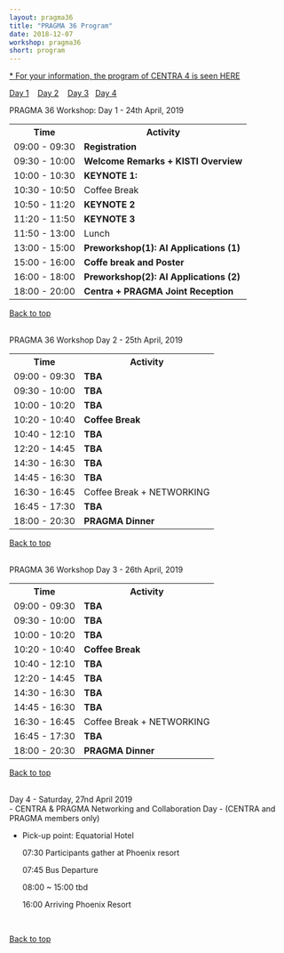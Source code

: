 ```yaml
---
layout: pragma36
title: "PRAGMA 36 Program"
date: 2018-12-07
workshop: pragma36
short: program
---
```


<a href="http://www.globalcentra.org/centra4/program.html">* For your information, the program of CENTRA 4 is seen HERE</a>

[Day 1](#day1) &nbsp;&nbsp; [Day 2](#day2) &nbsp;&nbsp;
[Day 3](#day3) &nbsp;&nbsp;[Day 4](#day4)

<div class="border36" id="day1">PRAGMA 36 Workshop: Day 1 - 24th April, 2019</div>

<table class="program36">
  <tr>
    <th>Time</th>
    <th>Activity</th>
  </tr>
  <tr>
    <td>09:00 - 09:30</td>
    <td class="break"><b>Registration</b></td>
  </tr>
  <tr>
    <td>09:30 - 10:00</td>
    <td><b>Welcome Remarks + KISTI Overview</b> <br> </td>
  </tr>
  <tr>
    <td>10:00 - 10:30</td>
    <td><b>KEYNOTE 1:</b> </td>
  </tr>
  <tr>
    <td>10:30 - 10:50</td>
    <td class="break">Coffee Break</td>
  </tr>
  <tr>
    <td>10:50 - 11:20</td>
    <td><b>KEYNOTE 2</b> </td>
  </tr>
  <tr>
    <td>11:20 - 11:50 </td>
    <td><b>KEYNOTE 3</b> </td>
  </tr>
  <tr>
    <td>11:50 - 13:00</td>
    <td class="break">Lunch </td>
  </tr>
  <tr>
    <td>13:00 - 15:00</td>
    <td><b>Preworkshop(1): AI Applications (1)</b> </td>
  </tr>
  <tr>
    <td>15:00 - 16:00</td>
    <td><b>Coffe break and Poster</b> </td>
  </tr>
  <tr>
    <td>16:00 - 18:00</td>
    <td><b>Preworkshop(2): AI Applications (2)</b> </td>
  </tr>
  <tr>
    <td>18:00 - 20:00</td>
    <td><b>Centra + PRAGMA Joint Reception</b> </td>
  </tr>
</table>

[Back to top](/pragma36-program)

<br>

<div class="border36" id="day2">PRAGMA 36 Workshop Day 2 - 25th April, 2019</div>

<table class="program36">
  <tr>
    <th>Time</th>
    <th>Activity</th>
  </tr>
  <tr>
    <td>09:00 - 09:30</td>
    <td><b>TBA</b></td>
  </tr>
  <tr>
    <td>09:30 - 10:00</td>
    <td><b>TBA</b></td>
  </tr>
  <tr>
    <td>10:00 - 10:20</td>
    <td><b>TBA</b></td>
  </tr>
  <tr>
    <td>10:20 - 10:40</td>
    <td class="break"><b>Coffee Break</b></td>
  </tr>
  <tr>
    <td>10:40 - 12:10</td>
    <td><b>TBA</b></td>
  </tr>
  <tr>
    <td>12:20 - 14:45</td>
    <td><b>TBA</b></td>
  </tr>
  <tr>
    <td>14:30 - 16:30</td>
    <td><b>TBA</b></td>
  </tr>
  <tr>
    <td>14:45 - 16:30</td>
    <td><b>TBA</b></td>
  </tr>
  <tr>
    <td>16:30 - 16:45</td>
    <td class="break">Coffee Break  + NETWORKING </td>
  </tr>
  <tr>
    <td>16:45 - 17:30</td>
    <td><b>TBA</b></td>
  </tr>
  <tr>
    <td>18:00 - 20:30</td>
    <td class="break"><b>PRAGMA Dinner</b></td>
  </tr>
</table>

[Back to top](/pragma36-program)

<br>

<div class="border36" id="day3">PRAGMA 36 Workshop Day 3 - 26th April, 2019</div>

<table class="program36">
  <tr>
    <th>Time</th>
    <th>Activity</th>
  </tr>
  <tr>
    <td>09:00 - 09:30</td>
    <td><b>TBA</b></td>
  </tr>
  <tr>
    <td>09:30 - 10:00</td>
    <td><b>TBA</b></td>
  </tr>
  <tr>
    <td>10:00 - 10:20</td>
    <td><b>TBA</b></td>
  </tr>
  <tr>
    <td>10:20 - 10:40</td>
    <td class="break"><b>Coffee Break</b></td>
  </tr>
  <tr>
    <td>10:40 - 12:10</td>
    <td><b>TBA</b></td>
  </tr>
  <tr>
    <td>12:20 - 14:45</td>
    <td><b>TBA</b></td>
  </tr>
  <tr>
    <td>14:30 - 16:30</td>
    <td><b>TBA</b></td>
  </tr>
  <tr>
    <td>14:45 - 16:30</td>
    <td><b>TBA</b></td>
  </tr>
  <tr>
    <td>16:30 - 16:45</td>
    <td class="break">Coffee Break  + NETWORKING </td>
  </tr>
  <tr>
    <td>16:45 - 17:30</td>
    <td><b>TBA</b></td>
  </tr>
  <tr>
    <td>18:00 - 20:30</td>
    <td class="break"><b>PRAGMA Dinner</b></td>
  </tr>
</table>

[Back to top](/pragma36-program)

<br>

<div class="border36" id="day4">Day 4 - Saturday, 27nd April 2019</div>
- CENTRA & PRAGMA Networking and Collaboration Day 
- (CENTRA and PRAGMA members only)

* Pick-up point: Equatorial Hotel
<ul>07:30 Participants gather at Phoenix resort</ul>
<ul>07:45 Bus Departure</ul>
<ul>08:00 ~ 15:00 tbd</ul>
<ul>16:00 Arriving Phoenix Resort</ul><br>

[Back to top](/pragma36-program)

<br>
